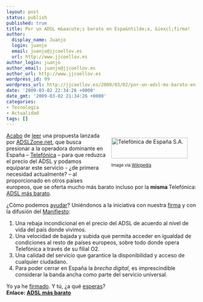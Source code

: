 ```yaml
---
layout: post
status: publish
published: true
title: Por un ADSL m&aacute;s barato en Espa&ntilde;a, &iexcl;firma!
author:
  display_name: Juanjo
  login: juanjo
  email: juanjo@jjcoellov.es
  url: http://www.jjcoellov.es
author_login: juanjo
author_email: juanjo@jjcoellov.es
author_url: http://www.jjcoellov.es
wordpress_id: 99
wordpress_url: http://jjcoellov.es/2009/03/02/por-un-adsl-ms-barato-en-espaa-firma/
date: '2009-03-02 22:34:26 +0000'
date_gmt: '2009-03-02 21:34:26 +0000'
categories:
- Tecnología
- Actualidad
tags: []
---
```

<div class="zemanta-img" style="display: block; float: right; margin: 1em; width: 212px" jquery1236028888640="648"><a href="http://en.wikipedia.org/wiki/Image:Telef%C3%B3nica.png"><img style="border-right: medium none; border-top: medium none; display: block; border-left: medium none; border-bottom: medium none" height="55" alt="Telefónica de España S.A." src="http://upload.wikimedia.org/wikipedia/en/thumb/0/02/Telef%C3%B3nica.png/202px-Telef%C3%B3nica.png" width="202" /></a>
<p class="zemanta-img-attribution" style="font-size: 0.8em">Image via <a href="http://en.wikipedia.org/wiki/Image:Telef%C3%B3nica.png">Wikipedia</a></p>
</p></div>
<p><a href="http://bandaancha.eu/articulo/6390/internautas-comienzan-recoger-firmas-solicitar-rebaja-precio-adsl">Acabo</a> de <a href="http://www.20minutos.es/noticia/454012/0/internautas/precio/adsl/">leer</a> una propuesta lanzada por <a href="http://www.adslzone.net/">ADSLZone.net</a>, que busca presionar a la operadora dominante en España – <a href="http://static.zemanta.com/plugins/livewriter/14/www.telefonica.es" jquery1236028888640="590">Telefónica</a> – para que reduzca el precio del ADSL y podamos equiparar este servicio - ¿de primera necesidad actualmente? – al proporcionado en otros países europeos, que se oferta mucho más barato incluso por la <strong>misma </strong>Telefónica: <a href="http://www.adslmasbarato.com/">ADSL más barato</a>.</p>
<p>¿Cómo podemos <a href="http://www.adslmasbarato.com/page/sobre-nosotros">ayudar</a>? Uniéndonos a la iniciativa con nuestra <a href="http://www.adslmasbarato.com/page/firmar">firma</a> y con la difusión del <a href="http://www.adslmasbarato.com/page/manifiesto/">Manifiesto</a>:</p>
<ol>
<li>Una rebaja incondicional en el precio del ADSL de acuerdo al nivel de vida del país donde vivimos. </li>
<li>Una velocidad de bajada y subida que permita acceder en igualdad de condiciones al resto de países europeos, sobre todo donde opera Telefónica a través de su filial O2. </li>
<li>Una calidad del servicio que garantice la disponibilidad y acceso de cualquier ciudadano. </li>
<li>Para poder cerrar en España la <i>brecha digital</i>, es imprescindible considerar la banda ancha como parte del servicio universal. </li>
</ol>
<p>Yo ya he <a href="http://www.adslmasbarato.com/page/firmar">firmado</a>. Y tú, ¿a qué <a href="http://www.adslmasbarato.com/">esperas</a>?    <br /><strong>Enlace: <a href="http://www.adslmasbarato.com/">ADSL más barato</a></strong></p>
